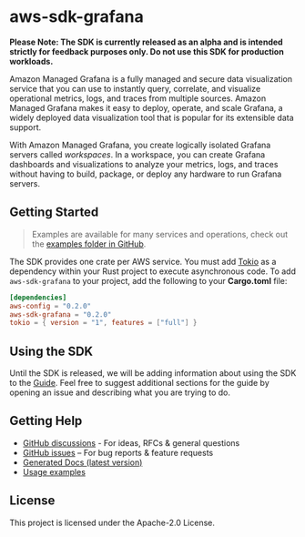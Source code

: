 # aws-sdk-grafana

**Please Note: The SDK is currently released as an alpha and is intended strictly for
feedback purposes only. Do not use this SDK for production workloads.**

Amazon Managed Grafana is a fully managed and secure data visualization service that you can use to instantly query, correlate, and visualize operational metrics, logs, and traces from multiple sources. Amazon Managed Grafana makes it easy to deploy, operate, and scale Grafana, a widely deployed data visualization tool that is popular for its extensible data support.

With Amazon Managed Grafana, you create logically isolated Grafana servers called _workspaces_. In a workspace, you can create Grafana dashboards and visualizations to analyze your metrics, logs, and traces without having to build, package, or deploy any hardware to run Grafana servers.

## Getting Started

> Examples are available for many services and operations, check out the
> [examples folder in GitHub](https://github.com/awslabs/aws-sdk-rust/tree/main/examples).

The SDK provides one crate per AWS service. You must add [Tokio](https://crates.io/crates/tokio)
as a dependency within your Rust project to execute asynchronous code. To add `aws-sdk-grafana` to
your project, add the following to your **Cargo.toml** file:

```toml
[dependencies]
aws-config = "0.2.0"
aws-sdk-grafana = "0.2.0"
tokio = { version = "1", features = ["full"] }
```

## Using the SDK

Until the SDK is released, we will be adding information about using the SDK to the
[Guide](https://github.com/awslabs/aws-sdk-rust/blob/main/Guide.md). Feel free to suggest
additional sections for the guide by opening an issue and describing what you are trying to do.

## Getting Help

* [GitHub discussions](https://github.com/awslabs/aws-sdk-rust/discussions) - For ideas, RFCs & general questions
* [GitHub issues](https://github.com/awslabs/aws-sdk-rust/issues/new/choose) – For bug reports & feature requests
* [Generated Docs (latest version)](https://awslabs.github.io/aws-sdk-rust/)
* [Usage examples](https://github.com/awslabs/aws-sdk-rust/tree/main/examples)

## License

This project is licensed under the Apache-2.0 License.

